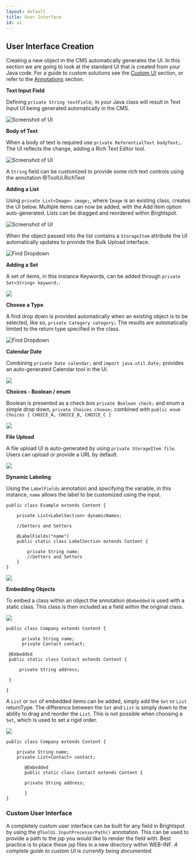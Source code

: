 ```yaml
---
layout: default
title: User Interface
id: ui
---
```


## User Interface Creation

Creating a new object in the CMS automatically generates the UI. In this section we are going to look at the standard UI that is created from your Java code. For a guide to custom solutions see the [Custom UI](/brightspot-cms/ui.html#custom-ui) section, or refer to the [Annotations](/brightspot-cms/annotations.html) section.

**Text Input Field**

Defining `private String textField;` in your Java class will result in Text Input UI being generated automatically in the CMS.

![Screenshot of UI](http://docs.brightspot.s3.amazonaws.com/text-field-ui.png)

**Body of Text**

When a body of text is required use `private ReferentialText bodyText;`. The UI reflects the change, adding a Rich Text Editor tool.

![Screenshot of UI](http://docs.brightspot.s3.amazonaws.com/body-text-ui.png)

A `String` field can be customized to provide some rich text controls using the annotation @ToolUi.RichText

**Adding a List**

Using `private List<Image> image;`, where `Image` is an existing class, creates the UI below. Multiple items can now be added, with the Add Item option auto-generated. Lists can be dragged and reordered within Brightspot.

![Screenshot of UI](http://docs.brightspot.s3.amazonaws.com/list-option-ui.png)

When the object passed into the list contains a `StorageItem` attribute the UI automatically updates to provide the Bulk Upload interface.

![Find Dropdown](http://docs.brightspot.s3.amazonaws.com/upload_ui_bulk.png)

**Adding a Set**

A set of items, in this instance Keywords, can be added through `private Set<String> keyword;`.

![](http://docs.brightspot.s3.amazonaws.com/set-option-ui.png)

**Choose a Type**

A find drop down is provided automatically when an existing object is to be selected, like so, `private Category category;` The results are automatically limited to the return type specified in the class.

![Find Dropdown](http://docs.brightspot.s3.amazonaws.com/find-tool-ui.png)


**Calendar Date**

Combining `private Date calendar;` and `import java.util.Date;` provides an auto-generated Calendar tool in the UI.

![](http://docs.brightspot.s3.amazonaws.com/date-tool-ui.png)

**Choices - Boolean / enum**

Boolean is presented as a check box `private Boolean check;` and enum a simple drop down, `private Choices choose;` combined with `public enum Choices { CHOICE_A, CHOICE_B, CHOICE_C }`

![](http://docs.brightspot.s3.amazonaws.com/choices-ui.png)

**File Upload**

A file upload UI is auto-generated by using `private StorageItem file`. Users can upload or provide a URL by default.

![](http://docs.brightspot.s3.amazonaws.com/storage-item-ui.png)

**Dynamic Labeling**

Using the `LabelFields` annotation and specifying the variable, in this instance, `name` allows the label to be customized using the input.

    public class Example extends Content {
    
        private List<LabelSection> dynamicNames;
    
        //Getters and Setters
    
        @LabelFields("name")
        public static class LabelSection extends Content {
        
            private String name;
            //Getters and Setters
        }
    }

![](http://docs.brightspot.s3.amazonaws.com/dynamic-label-ui.png)

**Embedding Objects**

To embed a class within an object the annotation `@Embedded` is used with a static class. This class is then included as a field within the original class.

![](http://docs.brightspot.s3.amazonaws.com/embedded_content.png)

    public class Company extends Content {

          private String name;
          private Contact contact;

     @Embedded
     public static class Contact extends Content {

         private String address;

     }

    }

A `List` or `Set` of embedded items can be added, simply add the `Set` or `List` returnType. The difference between the `Set` and `List` is simply down to the ability to drag and reorder the `List`. This is not possible when choosing a `Set`, which is used to set a rigid order.

![](http://docs.brightspot.s3.amazonaws.com/embed_list_set.png)

    public class Company extends Content {

	    private String name;
	    private List<Contact> contact;

	       @Embedded
	       public static class Contact extends Content {

	  	   private String address;

           }
    } 
    

### Custom User Interface

A completely custom user interface can be built for any field in Brightspot by using the `@ToolUi.InputProcessorPath()` annotation. This can be used to provide a path to the jsp you would like to render the field with. Best practice is to place these jsp files in a new directory within WEB-INF. *A complete guide to custom UI is currently being documented.*



